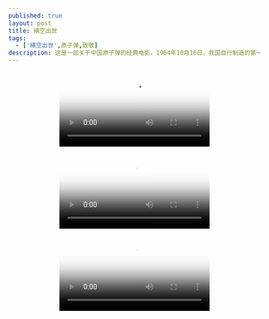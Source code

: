 ```yaml
---
published: true
layout: post
title: 横空出世
tags: 
  - ['横空出世',原子弹,致敬]
description: 这是一部关于中国原子弹的经典电影，1964年10月16日，我国自行制造的第一颗原子弹在西部地区爆炸成功，在国际上引起了巨大反响。中国政府就此发表声明：中国一贯主张全面禁止和彻底销毁核武器；中国进行核试验，发展核武器，是被迫的，是为了防御，为了保卫中国人民免受核威胁。中国政府郑重宣布，在任何时候，任何情况下，中国都不会首先使用核武器。 抗美援朝战争结束后，曾经立下赫赫战功的冯石将军（李雪健饰）接到中央委派的使命，带着一支英雄部队挺进戈壁滩。与此同时，从美国归来的科学家陆光达（李幼斌饰）匆匆与妻子王茹慧（陈瑾饰）告别，各科研机构、各重点大学也挑选大批优秀人才，奔赴西北荒漠。他们即将在那里完成一项震惊世界的使命——建造原子弹发射基地。 苏联专家撤走，科技手段落后，物质极度匮乏，三年自然灾害，一个个难以想象的困难相继而来。白手起家，艰苦创业，在内无经验外断支援的艰苦条件下，一群怀着崇高理想的中华儿女朝着共同的目标奋勇前进。
---
```

<p><video src="http://www.fuxiaoya.com:8080/video/%E6%A8%AA%E7%A9%BA%E5%87%BA%E4%B8%96.mp4" poster="https://fuxiaoya.com/assets/img/hkcs.webp" controls="controls" style="max-width: 100%; display: block; margin-left: auto; margin-right: auto;"></video></p>
<p></p>
<p><video src="https://fuxiaoya.com/video/%E6%A8%AA%E7%A9%BA%E5%87%BA%E4%B8%96.mp4" poster="https://fuxiaoya.com/assets/img/hkcs.webp" controls="controls" style="max-width: 100%; display: block; margin-left: auto; margin-right: auto;"></video></p><video src="https://fuxiaoya.com/video/%E6%A8%AA%E7%A9%BA%E5%87%BA%E4%B8%96.mp4" poster="https://fuxiaoya.com/assets/img/hkcs.webp" controls="controls" style="max-width: 100%; display: block; margin-left: auto; margin-right: auto;"></video></p>